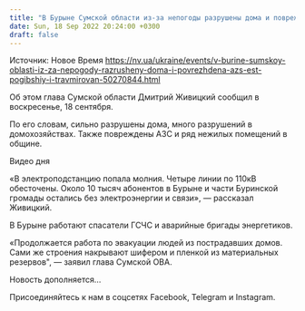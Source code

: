 ```yaml
---
title: "В Бурыне Сумской области из-за непогоды разрушены дома и повреждена АЗС: есть погибший и травмированные — ОВА"
date: Sun, 18 Sep 2022 20:24:00 +0300
draft: false
---
```

Источник: Новое Время https://nv.ua/ukraine/events/v-burine-sumskoy-oblasti-iz-za-nepogody-razrusheny-doma-i-povrezhdena-azs-est-pogibshiy-i-travmirovan-50270844.html


Об этом глава Сумской области Дмитрий Живицкий сообщил в воскресенье, 18 сентября.

По его словам, сильно разрушены дома, много разрушений в домохозяйствах. Также повреждены АЗС и ряд нежилых помещений в общине.

 Видео дня   

«В электроподстанцию попала молния. Четыре линии по 110кВ обесточены. Около 10 тысяч абонентов в Бурыне и части Буринской громады остались без электроэнергии и связи», — рассказал Живицкий.

В Бурыне работают спасатели ГСЧС и аварийные бригады энергетиков.

«Продолжается работа по эвакуации людей из пострадавших домов. Сами же строения накрывают шифером и пленкой из материальных резервов", — заявил глава Сумской ОВА.

Новость дополняется…

Присоединяйтесь к нам в соцсетях Facebook, Telegram и Instagram.
